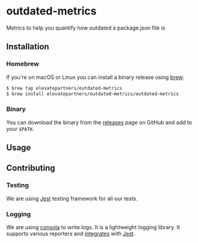 # outdated-metrics

Metrics to help you quantify how outdated a package.json file is

## Installation

### Homebrew
If you're on macOS or Linux you can install a binary release using [brew](https://brew.sh/):
```sh
$ brew tap elevatepartners/outdated-metrics
$ brew install elevatepartners/outdated-metrics/outdated-metrics
```

### Binary
You can download the binary from the [releases](https://github.com/ElevatePartners/outdated-metrics/releases) page on GitHub and add to your `$PATH`.

## Usage

## Contributing

### Testing

We are using [Jest](https://jestjs.io/) testing framework for all our tests.

### Logging

We are using [consola](https://github.com/unjs/consola) to write logs. It is a
lightweight logging library. It supports various reporters and
[integrates](https://github.com/unjs/consola#with-jest) with
[Jest](https://jestjs.io/).
